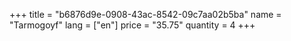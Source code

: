 +++
title = "b6876d9e-0908-43ac-8542-09c7aa02b5ba"
name = "Tarmogoyf"
lang = ["en"]
price = "35.75"
quantity = 4
+++
